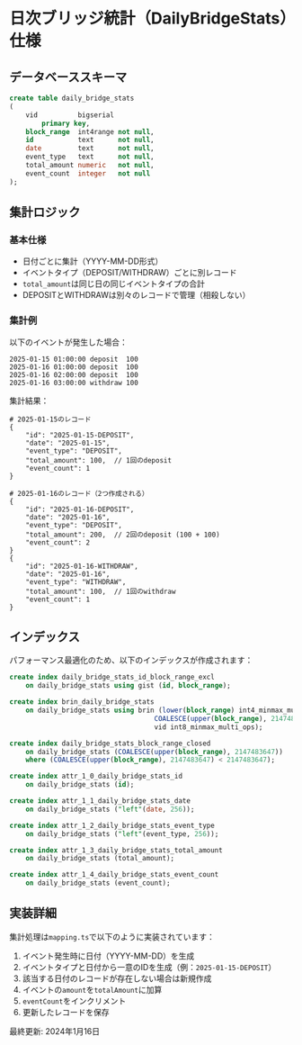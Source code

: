 # 日次ブリッジ統計（DailyBridgeStats）仕様

## データベーススキーマ

```sql
create table daily_bridge_stats
(
    vid          bigserial
        primary key,
    block_range  int4range not null,
    id           text      not null,
    date         text      not null,
    event_type   text      not null,
    total_amount numeric   not null,
    event_count  integer   not null
);
```

## 集計ロジック

### 基本仕様
- 日付ごとに集計（YYYY-MM-DD形式）
- イベントタイプ（DEPOSIT/WITHDRAW）ごとに別レコード
- `total_amount`は同じ日の同じイベントタイプの合計
- DEPOSITとWITHDRAWは別々のレコードで管理（相殺しない）

### 集計例

以下のイベントが発生した場合：
```
2025-01-15 01:00:00 deposit  100 
2025-01-16 01:00:00 deposit  100 
2025-01-16 02:00:00 deposit  100 
2025-01-16 03:00:00 withdraw 100 
```

集計結果：
```
# 2025-01-15のレコード
{
    "id": "2025-01-15-DEPOSIT",
    "date": "2025-01-15",
    "event_type": "DEPOSIT",
    "total_amount": 100,  // 1回のdeposit
    "event_count": 1
}

# 2025-01-16のレコード（2つ作成される）
{
    "id": "2025-01-16-DEPOSIT",
    "date": "2025-01-16",
    "event_type": "DEPOSIT",
    "total_amount": 200,  // 2回のdeposit (100 + 100)
    "event_count": 2
}
{
    "id": "2025-01-16-WITHDRAW",
    "date": "2025-01-16",
    "event_type": "WITHDRAW",
    "total_amount": 100,  // 1回のwithdraw
    "event_count": 1
}
```

## インデックス

パフォーマンス最適化のため、以下のインデックスが作成されます：

```sql
create index daily_bridge_stats_id_block_range_excl
    on daily_bridge_stats using gist (id, block_range);

create index brin_daily_bridge_stats
    on daily_bridge_stats using brin (lower(block_range) int4_minmax_multi_ops, 
                                    COALESCE(upper(block_range), 2147483647) int4_minmax_multi_ops, 
                                    vid int8_minmax_multi_ops);

create index daily_bridge_stats_block_range_closed
    on daily_bridge_stats (COALESCE(upper(block_range), 2147483647))
    where (COALESCE(upper(block_range), 2147483647) < 2147483647);

create index attr_1_0_daily_bridge_stats_id
    on daily_bridge_stats (id);

create index attr_1_1_daily_bridge_stats_date
    on daily_bridge_stats ("left"(date, 256));

create index attr_1_2_daily_bridge_stats_event_type
    on daily_bridge_stats ("left"(event_type, 256));

create index attr_1_3_daily_bridge_stats_total_amount
    on daily_bridge_stats (total_amount);

create index attr_1_4_daily_bridge_stats_event_count
    on daily_bridge_stats (event_count);
```

## 実装詳細

集計処理は`mapping.ts`で以下のように実装されています：

1. イベント発生時に日付（YYYY-MM-DD）を生成
2. イベントタイプと日付から一意のIDを生成（例：`2025-01-15-DEPOSIT`）
3. 該当する日付のレコードが存在しない場合は新規作成
4. イベントの`amount`を`totalAmount`に加算
5. `eventCount`をインクリメント
6. 更新したレコードを保存

最終更新: 2024年1月16日 